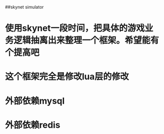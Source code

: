##skynet simulator

# 使用skynet一段时间，把具体的游戏业务逻辑抽离出来整理一个框架。希望能有个提高吧

# 这个框架完全是修改lua层的修改

# 外部依赖mysql 

# 外部依赖redis


